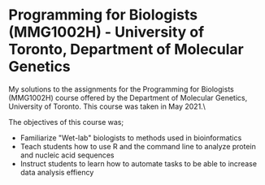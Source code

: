 # Programming for Biologists (MMG1002H) - University of Toronto, Department of Molecular Genetics
My solutions to the assignments for the Programming for Biologists (MMG1002H) course offered by the Department of Molecular Genetics, University of Toronto. This course was taken in May 2021.\\

The objectives of this course was;

- Familiarize "Wet-lab" biologists to methods used in bioinformatics
- Teach students how to use R and the command line to analyze protein and nucleic acid sequences
- Instruct students to learn how to automate tasks to be able to increase data analysis effiency
